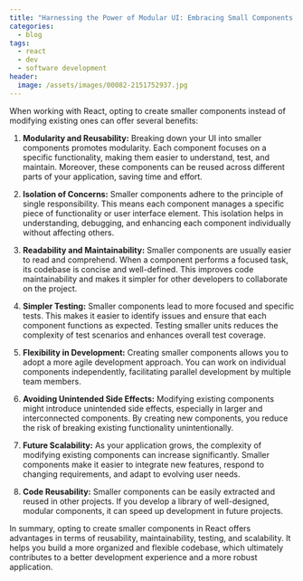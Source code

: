 ```yaml
---
title: "Harnessing the Power of Modular UI: Embracing Small Components in React"
categories:
  - blog
tags:
  - react
  - dev
  - software development
header:
  image: /assets/images/00082-2151752937.jpg
---
```


When working with React, opting to create smaller components instead of modifying existing ones can offer several benefits:

1. **Modularity and Reusability:** Breaking down your UI into smaller components promotes modularity. Each component focuses on a specific functionality, making them easier to understand, test, and maintain. Moreover, these components can be reused across different parts of your application, saving time and effort.

2. **Isolation of Concerns:** Smaller components adhere to the principle of single responsibility. This means each component manages a specific piece of functionality or user interface element. This isolation helps in understanding, debugging, and enhancing each component individually without affecting others.

3. **Readability and Maintainability:** Smaller components are usually easier to read and comprehend. When a component performs a focused task, its codebase is concise and well-defined. This improves code maintainability and makes it simpler for other developers to collaborate on the project.

4. **Simpler Testing:** Smaller components lead to more focused and specific tests. This makes it easier to identify issues and ensure that each component functions as expected. Testing smaller units reduces the complexity of test scenarios and enhances overall test coverage.

5. **Flexibility in Development:** Creating smaller components allows you to adopt a more agile development approach. You can work on individual components independently, facilitating parallel development by multiple team members.

6. **Avoiding Unintended Side Effects:** Modifying existing components might introduce unintended side effects, especially in larger and interconnected components. By creating new components, you reduce the risk of breaking existing functionality unintentionally.

7. **Future Scalability:** As your application grows, the complexity of modifying existing components can increase significantly. Smaller components make it easier to integrate new features, respond to changing requirements, and adapt to evolving user needs.

8. **Code Reusability:** Smaller components can be easily extracted and reused in other projects. If you develop a library of well-designed, modular components, it can speed up development in future projects.

In summary, opting to create smaller components in React offers advantages in terms of reusability, maintainability, testing, and scalability. It helps you build a more organized and flexible codebase, which ultimately contributes to a better development experience and a more robust application.
